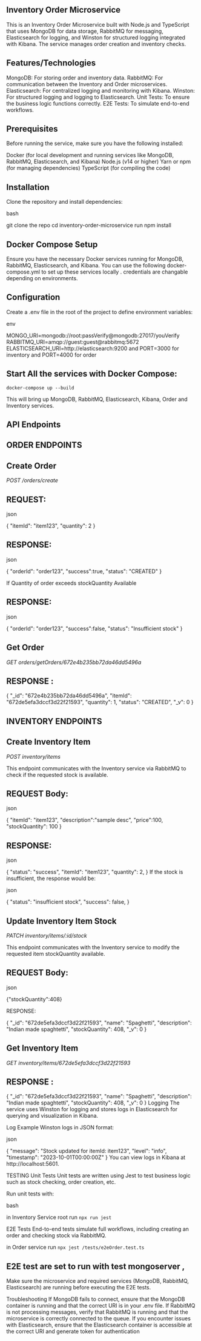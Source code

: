 ## Inventory Order Microservice

This is an Inventory Order Microservice built with Node.js and TypeScript that uses MongoDB for data storage, RabbitMQ for messaging, Elasticsearch for logging, and Winston for structured logging integrated with Kibana. The service manages order creation and inventory checks.

## Features/Technologies

MongoDB: For storing order and inventory data.
RabbitMQ: For communication between the Inventory and Order microservices.
Elasticsearch: For centralized logging and monitoring with Kibana.
Winston: For structured logging and logging to Elasticsearch.
Unit Tests: To ensure the business logic functions correctly.
E2E Tests: To simulate end-to-end workflows.

## Prerequisites

Before running the service, make sure you have the following installed:

Docker (for local development and running services like MongoDB, RabbitMQ, Elasticsearch, and Kibana)
Node.js (v14 or higher)
Yarn or npm (for managing dependencies)
TypeScript (for compiling the code)

## Installation

Clone the repository and install dependencies:

bash

git clone the repo
cd inventory-order-microservice
run npm install

## Docker Compose Setup

Ensure you have the necessary Docker services running for MongoDB, RabbitMQ, Elasticsearch, and Kibana. You can use the following docker-compose.yml to set up these services locally . credentials are changable depending on environments.

## Configuration

Create a .env file in the root of the project to define environment variables:

env

MONGO_URI=mongodb://root:passVerify@mongodb:27017/youVerify
RABBITMQ_URI=amqp://guest:guest@rabbitmq:5672
ELASTICSEARCH_URI=http://elasticsearch:9200
and PORT=3000 for inventory and PORT=4000 for order

## Start All the services with Docker Compose:

`docker-compose up --build`

This will bring up MongoDB, RabbitMQ, Elasticsearch, Kibana, Order and Inventory services.

## API Endpoints

## ORDER ENDPOINTS

## Create Order

_POST /orders/create_

## REQUEST:

json

{
"itemId": "item123",
"quantity": 2
}

## RESPONSE:

json

{
"orderId": "order123",
"success":true,
"status": "CREATED"
}

If Quantity of order exceeds stockQuantity Available

## RESPONSE:

json

{
"orderId": "order123",
"success":false,
"status": "Insufficient stock"
}

## Get Order

_GET orders/getOrders/672e4b235bb72da46dd5496a_

## RESPONSE :

{
"\_id": "672e4b235bb72da46dd5496a",
"itemId": "672de5efa3dccf3d22f21593",
"quantity": 1,
"status": "CREATED",
"\_v": 0
}

## INVENTORY ENDPOINTS

## Create Inventory Item

_POST inventory/items_

This endpoint communicates with the Inventory service via RabbitMQ to check if the requested stock is available.

## REQUEST Body:

json

{
"itemId": "item123",
"description":"sample desc",
"price":100,
"stockQuantity": 100
}

## RESPONSE:

json

{
"status": "success",
"itemId": "item123",
"quantity": 2,
}
If the stock is insufficient, the response would be:

json

{
"status": "insufficient stock",
"success": false,
}

## Update Inventory Item Stock

_PATCH inventory/items/:id/stock_

This endpoint communicates with the Inventory service to modify the requested item stockQuantity available.

## REQUEST Body:

json

{"stockQuantity":408}

RESPONSE:

{
"\_id": "672de5efa3dccf3d22f21593",
"name": "Spaghetti",
"description": "Indian made spaghtetti",
"stockQuantity": 408,
"\_v": 0
}

## Get Inventory Item

_GET inventory/items/672de5efa3dccf3d22f21593_

## RESPONSE :

{
"\_id": "672de5efa3dccf3d22f21593",
"name": "Spaghetti",
"description": "Indian made spaghtetti",
"stockQuantity": 408,
"\_v": 0
}
Logging
The service uses Winston for logging and stores logs in Elasticsearch for querying and visualization in Kibana.

Log Example
Winston logs in JSON format:

json

{
"message": "Stock updated for itemId: item123",
"level": "info",
"timestamp": "2023-10-01T00:00:00Z"
}
You can view logs in Kibana at http://localhost:5601.

TESTING
Unit Tests
Unit tests are written using Jest to test business logic such as stock checking, order creation, etc.

Run unit tests with:

bash

in Inventory Service root run `npx run jest`

E2E Tests
End-to-end tests simulate full workflows, including creating an order and checking stock via RabbitMQ.

in Order service run `npx jest /tests/e2eOrder.test.ts`

## E2E test are set to run with test mongoserver ,

Make sure the microservice and required services (MongoDB, RabbitMQ, Elasticsearch) are running before executing the E2E tests.

Troubleshooting
If MongoDB fails to connect, ensure that the MongoDB container is running and that the correct URI is in your .env file.
If RabbitMQ is not processing messages, verify that RabbitMQ is running and that the microservice is correctly connected to the queue.
If you encounter issues with Elasticsearch, ensure that the Elasticsearch container is accessible at the correct URI and generate token for authentication
